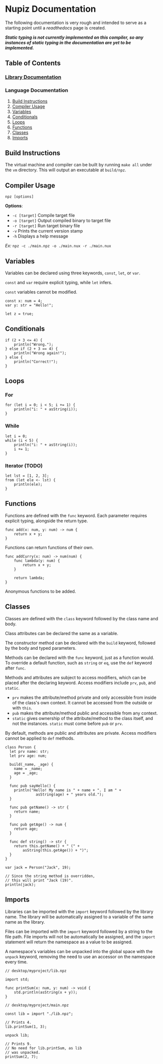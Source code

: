 
# Nupiz Documentation

The following documentation is very rough and intended to serve as a starting point until a *readthedocs* page is created.

***Static typing is not currently implemented on this compiler, so any instances of static typing in the documentation are yet to be implemented.***

## Table of Contents

### [Library Documentation](vm/libraries/DOCS.md)

### Language Documentation

1. [Build Instructions](#build-instructions)
1. [Compiler Usage](#compiler-usage)
1. [Variables](#variables)
1. [Conditionals](#conditionals)
1. [Loops](#loops)
1. [Functions](#functions)
1. [Classes](#classes)
1. [Imports](#imports)

## Build Instructions

The virtual machine and compiler can be built by running `make all` under the `vm` directory. This will output an executable at `build/npz`.

## Compiler Usage

`npz [options]`

**Options**:
- `-c [target]` Compile target file
- `-o [target]` Output compiled binary to target file
- `-r [target]` Run target binary file
- `-v` Prints the current version stamp
- `-h` Displays a help message

*Ex:* `npz -c ./main.npz -o ./main.nux -r ./main.nux`

## Variables

Variables can be declared using three keywords, `const`, `let`, or `var`. 

`const` and `var` require explicit typing, while `let` infers.

`const` variables cannot be modified.

```nupiz
const x: num = 4;
var y: str = "Hello!";

let z = true;
```

## Conditionals

```nupiz
if (2 + 3 <= 4) {
    println("Wrong.");
} else if (2 + 3 == 4) {
    println("Wrong again!");
} else {
    println("Correct!");
}
```

## Loops

### For

```nupiz
for (let i = 0; i < 5; i += 1) {
    println("i: " + asString(i));
}
```

### While

```nupiz
let i = 0;
while (i < 5) {
    println("i: " + asString(i));
    i += 1;
}
```

### Iterator (TODO)

```nupiz
let lst = [1, 2, 3];
from (let ele <- lst) {
    println(ele);
}
```

## Functions

Functions are defined with the `func` keyword. Each parameter requires explicit typing, alongside the return type.

```nupiz
func add(x: num, y: num) -> num {
    return x + y;
}
```

Functions can return functions of their own.

```nupiz
func addCurry(x: num) -> num(num) {
    func lambda(y: num) {
        return x + y;
    }

    return lambda;
}
```

Anonymous functions to be added.

## Classes

Classes are defined with the `class` keyword followed by the class name and body. 

Class attributes can be declared the same as a variable.

The constructor method can be declared with the `build` keyword, followed by the body and typed parameters.

Methods can be declared with the `func` keyword, just as a function would. To override a default function, such as `string` or `eq`, use the `def` keyword after `func`.

Methods and attributes are subject to access modifiers, which can be placed after the declaring keyword. Access modifiers include `prv`, `pub`, and `static`.

- `prv` makes the attribute/method private and only accessible from inside of the class's own context. It cannot be accessed from the outside or with `this`.
- `pub` makes the attribute/method public and accessible from any context.
- `static` gives ownership of the attribute/method to the class itself, and not the instances. `static` must come before `pub` or `prv`.

By default, methods are public and attributes are private. Access modifiers cannot be applied to `def` methods.

```nupiz
class Person {
  let prv name: str;
  let prv age: num;

  build(_name, _age) {
    name = _name;
    age = _age;
  }

  func pub sayHello() {
    println("Hello! My name is " + name + ". I am " + 
              asString(age) + " years old.");
  }

  func pub getName() -> str {
    return name;
  }

  func pub getAge() -> num {
    return age;
  }

  func def string() -> str {
    return this.getName() + " (" + 
        asString(this.getAge()) + ")";
  }
}

var jack = Person("Jack", 19);

// Since the string method is overridden,
// this will print "Jack (19)".
println(jack);
```

## Imports

Libraries can be imported with the `import` keyword followed by the library name.  The library will be automatically assigned to a variable of the same name as the library.

Files can be imported with the `import` keyword followed by a string to the file path. File imports will not be automatically be assigned, and the `import` statement will return the namespace as a value to be assigned.

A namespace's variables can be unpacked into the global space with the `unpack` keyword, removing the need to use an accessor on the namespace every time.

```nupiz
// desktop/myproject/lib.npz

import std;

func printSum(x: num, y: num) -> void {
    std.println(asString(x + y));
}
```
```nupiz
// desktop/myproject/main.npz

const lib = import "./lib.npz";

// Prints 4.
lib.printSum(1, 3);

unpack lib;

// Prints 9.
// No need for lib.printSum, as lib
// was unpacked.
printSum(2, 7);
```

